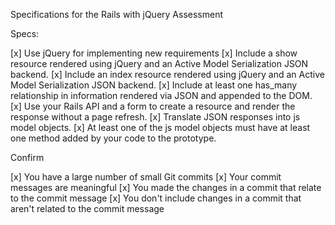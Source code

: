 Specifications for the Rails with jQuery Assessment

Specs:

[x] Use jQuery for implementing new requirements
[x] Include a show resource rendered using jQuery and an Active Model Serialization JSON backend.
[x] Include an index resource rendered using jQuery and an Active Model Serialization JSON backend.
[x] Include at least one has_many relationship in information rendered via JSON and appended to the DOM.
[x] Use your Rails API and a form to create a resource and render the response without a page refresh.
[x] Translate JSON responses into js model objects.
[x] At least one of the js model objects must have at least one method added by your code to the prototype.

Confirm

[x] You have a large number of small Git commits
[x] Your commit messages are meaningful
[x] You made the changes in a commit that relate to the commit message
[x] You don't include changes in a commit that aren't related to the commit message
